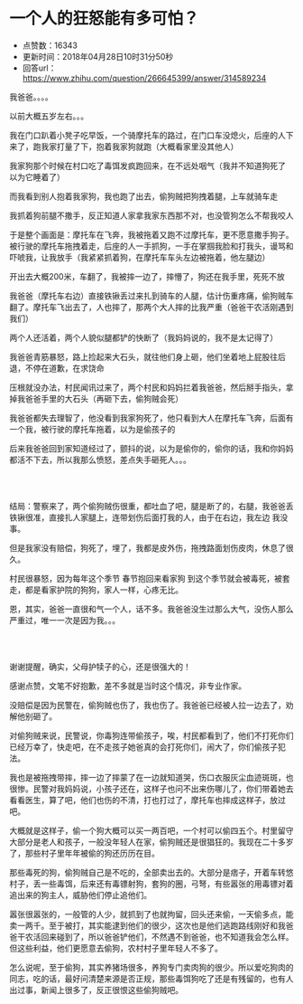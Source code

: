# 一个人的狂怒能有多可怕？
- 点赞数：16343
- 更新时间：2018年04月28日10时31分50秒
- 回答url：https://www.zhihu.com/question/266645399/answer/314589234
<body>
 <p data-pid="83-oPBLw">我爸爸。。。。</p>
 <p data-pid="let5gTmc">以前大概五岁左右。。。</p>
 <p data-pid="-FAppKxo">我在门口趴着小凳子吃早饭，一个骑摩托车的路过，在门口车没熄火，后座的人下来了，跑我家打量了下，抱着我家狗就跑（大概看家里没其他人）</p>
 <p data-pid="S3KmcHah">我家狗那个时候在村口吃了毒饵发疯跑回来，在不远处咽气（我并不知道狗死了 以为它睡着了）</p>
 <p data-pid="_fWvWiPC">而我看到别人抱着我家狗，我也跑了出去，偷狗贼把狗拽着腿，上车就骑车走</p>
 <p data-pid="6kKFHNx1">我抓着狗前腿不撒手，反正知道人家拿我家东西那不对，也没管狗怎么不帮我咬人</p>
 <p data-pid="mfXI4PYh">于是整个画面是：摩托车在飞奔，我被拖着又跑不过摩托车，更不愿意撒手狗子。被行驶的摩托车拖拽着走，后座的人一手抓狗，一手在掌掴我脸和打我头，谩骂和吓唬我，让我放手（我紧紧抓着狗，在摩托车车头左边被拖着，他左腿边）</p>
 <p data-pid="hEGaXcNX">开出去大概200米，车翻了，我被摔一边了，摔懵了，狗还在我手里，死死不放</p>
 <p data-pid="EKZV41cx">我爸爸（摩托车右边）直接铁锹丢过来扎到骑车的人腿，估计伤重疼痛，偷狗贼车翻了。摩托车飞出去了，人也摔了，那两个大人摔的比我严重（爸爸干农活刚遇到我们）</p>
 <p data-pid="zzJxxcCA">两个人还活着，两个人貌似腿都铲的快断了（我妈妈说的，我不是太记得了）</p>
 <p data-pid="tjzguUna">我爸爸青筋暴怒，路上捡起来大石头，就往他们身上砸，他们坐着地上屁股往后退，不停在道歉，在求饶命</p>
 <p data-pid="mwRK0XvY">压根就没办法，村民闻讯过来了，两个村民和妈妈拦着我爸爸，然后掰手指头，拿掉我爸爸手里的大石头（再砸下去，偷狗贼会死）</p>
 <p data-pid="sU0aD_cx">我爸爸都失去理智了，他没看到我家狗死了，他只看到大人在摩托车飞奔，后面有一个我，被行驶的摩托车拖着，以为是偷孩子的</p>
 <p data-pid="6tEnu5Xr">后来我爸爸回到家知道经过了，颤抖的说，以为是偷你的，偷你的话，我和你妈妈都活不下去，所以我那么愤怒，差点失手砸死人。。。</p>
 <br>
 <br>
 <p data-pid="D_OkXVe3">结局：警察来了，两个偷狗贼伤很重，都吐血了吧，腿是断了的，右腿，我爸爸丢铁锹很准，直接扎人家腿上，连带划伤后面打我的人，由于在右边，我左边 我没事。</p>
 <p data-pid="ryC6X7Mt">但是我家没有赔偿，狗死了，埋了，我都是皮外伤，拖拽路面划伤皮肉，休息了很久。</p>
 <p data-pid="aVQbkpeU">村民很暴怒，因为每年这个季节 春节抱回来看家狗 到这个季节就会被毒死，被套走，都是看家护院的狗狗，家人一样，心疼无比。</p>
 <p data-pid="iSt71qls">恩，其实，爸爸一直很和气一个人，话不多。我爸爸没生过那么大气，没伤人那么严重过，唯一一次是因为我。。。</p>
 <br>
 <br>
 <p data-pid="qf3-6KYk">谢谢提醒，确实，父母护犊子的心，还是很强大的！</p>
 <p data-pid="g-sZmf1s">感谢点赞，文笔不好抱歉，差不多就是当时这个情况，非专业作家。</p>
 <p data-pid="Un78DSuP">没赔偿是因为民警在，偷狗贼也伤了，我也伤了。我爸爸已经被人拉一边去了，劝解他别砸了。</p>
 <p data-pid="upLOmTyO">对偷狗贼来说，民警说，你毒狗连带偷孩子，唉，村民都看到了，他们不打死你们已经万幸了，快走吧，在不走孩子她爸真的会打死你们，闹大了，你们偷孩子犯法。</p>
 <p data-pid="m7of5rdz">我也是被拖拽带摔，摔一边了摔蒙了在一边就知道哭，伤口衣服灰尘血迹斑斑，也很惨。民警对我妈妈说，小孩子还在，这样子也问不出来伤哪儿了，你们带着她去看看医生，算了吧，他们也伤的不清，打也打过了，摩托车也摔成这样子，放过吧。</p>
 <p data-pid="haFwkJYo">大概就是这样子，偷一个狗大概可以买一两百吧，一个村可以偷四五个。村里留守大部分是老人和孩子，一般没年轻人在家，偷狗贼还是很猖狂的。我现在二十多岁了，那些村子里年年被偷的狗还历历在目。</p>
 <p data-pid="zVB3M1dS">那些毒死的狗，偷狗贼自己是不吃的，全部卖出去的。大部分是痞子，开着车转悠村子，丢一些毒饵，后来还有毒镖射狗，套狗的圈，弓弩，有些嚣张的用毒镖对着追出来的狗主人，威胁他们停止追他们。</p>
 <p data-pid="7qZVNhgZ">嚣张很嚣张的，一般管的人少，就抓到了也就拘留，回头还来偷，一天偷多点，能卖一两千。至于被打，其实能逮到他们的很少，这次也是他们逃跑路线刚好和我爸爸干农活回来碰到了，所以爸爸铲他们，不然遇不到爸爸，也不知道我会怎么样。但这些利益，他们更愿意去偷狗，农村村子里年轻人不多了。</p>
 <p data-pid="iqxFPuR5">怎么说呢，至于偷狗，其实养猪场很多，养狗专门卖肉狗的很少。所以爱吃狗肉的同志，吃的话，最好问清楚来源是否正规，那些毒饵狗吃了还是有残留的，也有人出过事，新闻上很多了，反正很恨这些偷狗贼吧。</p>
</body>